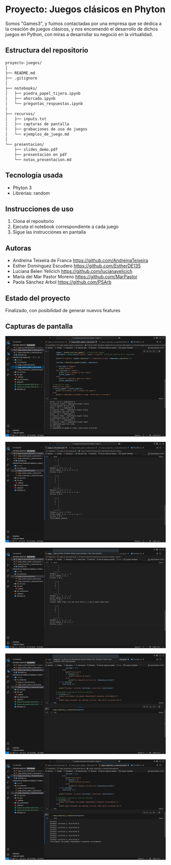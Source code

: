 # Proyecto: Juegos clásicos en Phyton
Somos "Games3", y fuimos contactadas por una empresa que se dedica a la creación de juegos clásicos, y nos encomendó el desarrollo de dichos juegos en Python, con miras a desarrollar su negocio en la virtualidad.

## Estructura del repositorio
```
proyecto-juegos/
│
├── README.md
├── .gitignore
│
├── notebooks/
│   ├── piedra_papel_tijera.ipynb
│   ├── ahorcado.ipynb
│   └── preguntas_respuestas.ipynb
│
├── recursos/
│   ├── inputs.txt
│   ├── capturas de pantalla
│   ├── grabaciones de uso de juegos
│   └── ejemplos_de_juego.md
│
└── presentacion/
    ├── slides_demo.pdf
    ├── presentación en pdf
    └── notas_presentacion.md
```


## Tecnología usada
- Phyton 3
- Librerías: random

## Instrucciones de uso
1. Clona el repositorio
2. Ejecuta el notebook correspondiente a cada juego
3. Sigue las instrucciones en pantalla

## Autoras
- Andreina Teixeira de Franca   https://github.com/AndreinaTeixeira
- Esther Domínguez Escudero    https://github.com/EstherDE135
- Luciana Belen Yelicich    https://github.com/lucianayelicich
- María del Mar Pastor Moreno   https://github.com/MarPastor
- Paola Sánchez Arbol   https://github.com/PSArb

## Estado del proyecto
Finalizado, con posibilidad de generar nuevos features

## Capturas de pantalla
![alt text](<02_recursos/Captura de pantalla 2025-06-01 a la(s) 11.51.33 p. m..png>)

![alt text](<02_recursos/Captura de pantalla 2025-06-01 a la(s) 11.41.54 p. m..png>)

![alt text](<02_recursos/Captura de pantalla 2025-06-01 a la(s) 11.41.37 p. m..png>)

![alt text](<02_recursos/Captura de pantalla 2025-06-01 a la(s) 11.50.49 p. m..png>)

![alt text](<02_recursos/Captura de pantalla 2025-06-01 a la(s) 11.51.24 p. m..png>)